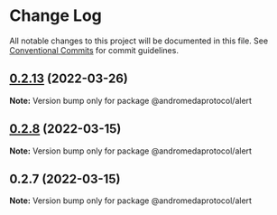 # Change Log

All notable changes to this project will be documented in this file.
See [Conventional Commits](https://conventionalcommits.org) for commit guidelines.

## [0.2.13](https://github.com/andromedaprotocol/design-system/compare/@andromedaprotocol/alert@0.2.8...@andromedaprotocol/alert@0.2.13) (2022-03-26)

**Note:** Version bump only for package @andromedaprotocol/alert





## [0.2.8](https://github.com/andromedaprotocol/design-system/compare/@andromedaprotocol/alert@0.2.7...@andromedaprotocol/alert@0.2.8) (2022-03-15)

**Note:** Version bump only for package @andromedaprotocol/alert





## 0.2.7 (2022-03-15)

**Note:** Version bump only for package @andromedaprotocol/alert
